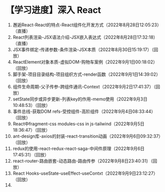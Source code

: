 # 【学习进度】深入 React

1. 邂逅React-React的特点-React组件化开发方式（2022年8月28日12:05:23）（直播）
2. React列表渲染-JSX语法介绍-JSX嵌入表达式（2022年8月28日17:32:18）（直播）
3. JSX事件绑定-传递参数-条件渲染-JSX本质（2022年8月30日15:19:17）（回放）
4. ReactElement对象本质-虚拟DOM-购物车案例（2022年9月1日00:18:02）（回放）
5. 脚手架-项目目录结构-项目组织方式-render函数（2022年9月1日14:39:02）（回放）
6. 组件生命周期-父子传参-跨组件通讯-Context（2022年9月2日17:41:37）（回放）
7. setState同步或异步更新-列表key的作用-memo使用（2022年9月3日10:48:53）（回放）
8. 事件总线-获取DOM refs-受控组件-高阶组件（2022年9月4日08:33:44）（回放）
9. React中fragment-css modules-css in js-tailwind（2022年9月5日18:36:47）（回放）
10. ant-design库-axios的封装-react-transition动画（2022年9月6日09:32:37）（回放）
11. redux的使用-react-redux-react-saga-中间件原理（2022年9月6日17:45:31）（回放）
12. react-router-路由嵌套-动态路由-路由传参（2022年9月8日23:40:31）（回放）
13. React Hooks-useState-useEffect-useContxt（2022年9月9日23:12:27）（回放）
14. 

